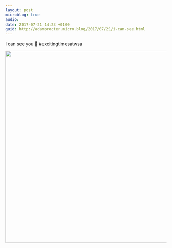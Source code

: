 ```yaml
---
layout: post
microblog: true
audio: 
date: 2017-07-21 14:23 +0100
guid: http://adamprocter.micro.blog/2017/07/21/i-can-see.html
---
```

I can see you 👀 #excitingtimesatwsa

<img src="http://adamprocter.micro.blog/uploads/2017/86a13beedd.jpg" width="600" height="600" />
